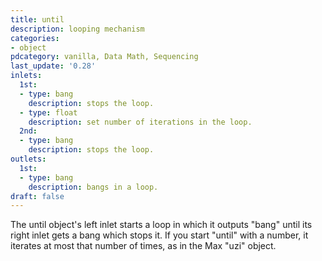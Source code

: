 ```yaml
---
title: until
description: looping mechanism
categories:
- object
pdcategory: vanilla, Data Math, Sequencing
last_update: '0.28'
inlets:
  1st:
  - type: bang
    description: stops the loop.
  - type: float
    description: set number of iterations in the loop.
  2nd:
  - type: bang
    description: stops the loop.
outlets:
  1st:
  - type: bang
    description: bangs in a loop.
draft: false
---
```

The until object's left inlet starts a loop in which it outputs "bang" until its right inlet gets a bang which stops it. If you start "until" with a number,  it iterates at most that number of times,  as in the Max "uzi" object.
